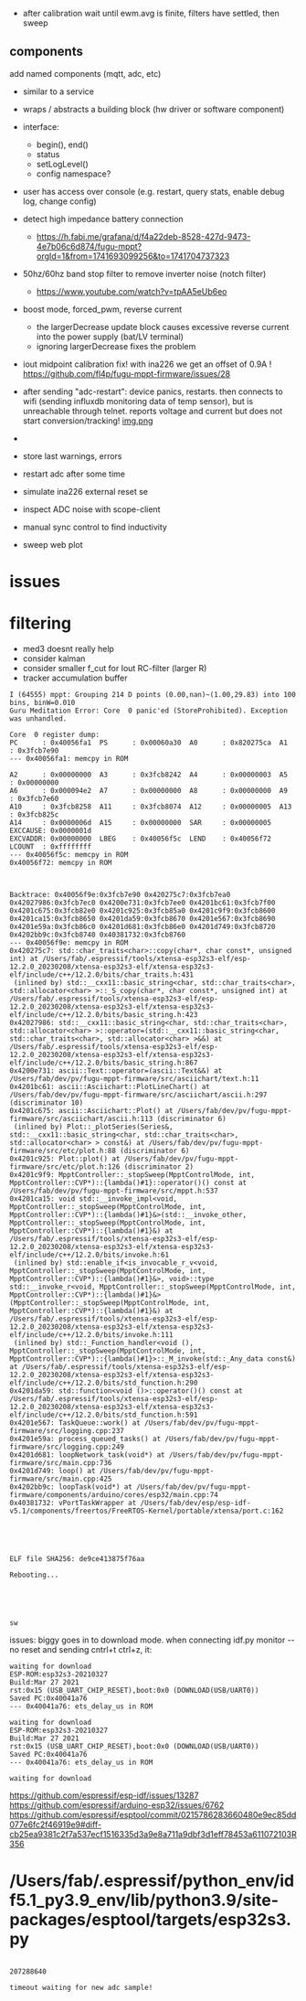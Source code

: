 * after calibration wait until ewm.avg is finite, filters have settled, then sweep

## components

add named components (mqtt, adc, etc)
* similar to a service
* wraps / abstracts a building block (hw driver or software component)
* interface:
  * begin(), end()
  * status
  * setLogLevel()
  * config namespace?
* user has access over console (e.g. restart, query stats, enable debug log, change config)

* detect high impedance battery connection
  * https://h.fabi.me/grafana/d/f4a22deb-8528-427d-9473-4e7b06c6d874/fugu-mppt?orgId=1&from=1741693099256&to=1741704737323

* 50hz/60hz band stop filter to remove inverter noise (notch filter)
  * https://www.youtube.com/watch?v=tpAA5eUb6eo

* boost mode, forced_pwm, reverse current
  * the largerDecrease update block causes excessive reverse current into the power supply (bat/LV terminal)
  * ignoring largerDecrease fixes the problem
* iout midpoint calibration fix! with ina226 we get an offset of
  0.9A ! https://github.com/fl4p/fugu-mppt-firmware/issues/28
* after sending "adc-restart": device panics, restarts. then connects to wifi (sending influxdb monitoring data of temp
  sensor), but is unreachable through telnet. reports voltage and current but does not start conversion/tracking! [img.png](img.png)
*
* store last warnings, errors
* restart adc after some time
* simulate ina226 external reset
  se
* inspect ADC noise with scope-client

* manual sync control to find inductivity
* sweep web plot

# issues

# filtering

- med3 doesnt really help
- consider kalman
- consider smaller f_cut for Iout RC-filter (larger R)
- tracker accumulation buffer

```
I (64555) mppt: Grouping 214 D points (0.00,nan)~(1.00,29.83) into 100 bins, binW=0.010
Guru Meditation Error: Core  0 panic'ed (StoreProhibited). Exception was unhandled.

Core  0 register dump:
PC      : 0x40056fa1  PS      : 0x00060a30  A0      : 0x820275ca  A1      : 0x3fcb7e90  
--- 0x40056fa1: memcpy in ROM

A2      : 0x00000000  A3      : 0x3fcb8242  A4      : 0x00000003  A5      : 0x00000000  
A6      : 0x000094e2  A7      : 0x00000000  A8      : 0x00000000  A9      : 0x3fcb7e60  
A10     : 0x3fcb8258  A11     : 0x3fcb8074  A12     : 0x00000005  A13     : 0x3fcb825c  
A14     : 0x0000006d  A15     : 0x00000000  SAR     : 0x00000005  EXCCAUSE: 0x0000001d  
EXCVADDR: 0x00000000  LBEG    : 0x40056f5c  LEND    : 0x40056f72  LCOUNT  : 0xffffffff  
--- 0x40056f5c: memcpy in ROM
0x40056f72: memcpy in ROM



Backtrace: 0x40056f9e:0x3fcb7e90 0x420275c7:0x3fcb7ea0 0x42027986:0x3fcb7ec0 0x4200e731:0x3fcb7ee0 0x4201bc61:0x3fcb7f00 0x4201c675:0x3fcb82e0 0x4201c925:0x3fcb85a0 0x4201c9f9:0x3fcb8600 0x4201ca15:0x3fcb8650 0x4201da59:0x3fcb8670 0x4201e567:0x3fcb8690 0x4201e59a:0x3fcb86c0 0x4201d681:0x3fcb86e0 0x4201d749:0x3fcb8720 0x4202bb9c:0x3fcb8740 0x40381732:0x3fcb8760
--- 0x40056f9e: memcpy in ROM
0x420275c7: std::char_traits<char>::copy(char*, char const*, unsigned int) at /Users/fab/.espressif/tools/xtensa-esp32s3-elf/esp-12.2.0_20230208/xtensa-esp32s3-elf/xtensa-esp32s3-elf/include/c++/12.2.0/bits/char_traits.h:431
 (inlined by) std::__cxx11::basic_string<char, std::char_traits<char>, std::allocator<char> >::_S_copy(char*, char const*, unsigned int) at /Users/fab/.espressif/tools/xtensa-esp32s3-elf/esp-12.2.0_20230208/xtensa-esp32s3-elf/xtensa-esp32s3-elf/include/c++/12.2.0/bits/basic_string.h:423
0x42027986: std::__cxx11::basic_string<char, std::char_traits<char>, std::allocator<char> >::operator=(std::__cxx11::basic_string<char, std::char_traits<char>, std::allocator<char> >&&) at /Users/fab/.espressif/tools/xtensa-esp32s3-elf/esp-12.2.0_20230208/xtensa-esp32s3-elf/xtensa-esp32s3-elf/include/c++/12.2.0/bits/basic_string.h:867
0x4200e731: ascii::Text::operator=(ascii::Text&&) at /Users/fab/dev/pv/fugu-mppt-firmware/src/asciichart/text.h:11
0x4201bc61: ascii::Asciichart::PlotLineChart() at /Users/fab/dev/pv/fugu-mppt-firmware/src/asciichart/ascii.h:297 (discriminator 10)
0x4201c675: ascii::Asciichart::Plot() at /Users/fab/dev/pv/fugu-mppt-firmware/src/asciichart/ascii.h:113 (discriminator 6)
 (inlined by) Plot::_plotSeries(Series&, std::__cxx11::basic_string<char, std::char_traits<char>, std::allocator<char> > const&) at /Users/fab/dev/pv/fugu-mppt-firmware/src/etc/plot.h:88 (discriminator 6)
0x4201c925: Plot::plot() at /Users/fab/dev/pv/fugu-mppt-firmware/src/etc/plot.h:126 (discriminator 2)
0x4201c9f9: MpptController::_stopSweep(MpptControlMode, int, MpptController::CVP*)::{lambda()#1}::operator()() const at /Users/fab/dev/pv/fugu-mppt-firmware/src/mppt.h:537
0x4201ca15: void std::__invoke_impl<void, MpptController::_stopSweep(MpptControlMode, int, MpptController::CVP*)::{lambda()#1}&>(std::__invoke_other, MpptController::_stopSweep(MpptControlMode, int, MpptController::CVP*)::{lambda()#1}&) at /Users/fab/.espressif/tools/xtensa-esp32s3-elf/esp-12.2.0_20230208/xtensa-esp32s3-elf/xtensa-esp32s3-elf/include/c++/12.2.0/bits/invoke.h:61
 (inlined by) std::enable_if<is_invocable_r_v<void, MpptController::_stopSweep(MpptControlMode, int, MpptController::CVP*)::{lambda()#1}&>, void>::type std::__invoke_r<void, MpptController::_stopSweep(MpptControlMode, int, MpptController::CVP*)::{lambda()#1}&>(MpptController::_stopSweep(MpptControlMode, int, MpptController::CVP*)::{lambda()#1}&) at /Users/fab/.espressif/tools/xtensa-esp32s3-elf/esp-12.2.0_20230208/xtensa-esp32s3-elf/xtensa-esp32s3-elf/include/c++/12.2.0/bits/invoke.h:111
 (inlined by) std::_Function_handler<void (), MpptController::_stopSweep(MpptControlMode, int, MpptController::CVP*)::{lambda()#1}>::_M_invoke(std::_Any_data const&) at /Users/fab/.espressif/tools/xtensa-esp32s3-elf/esp-12.2.0_20230208/xtensa-esp32s3-elf/xtensa-esp32s3-elf/include/c++/12.2.0/bits/std_function.h:290
0x4201da59: std::function<void ()>::operator()() const at /Users/fab/.espressif/tools/xtensa-esp32s3-elf/esp-12.2.0_20230208/xtensa-esp32s3-elf/xtensa-esp32s3-elf/include/c++/12.2.0/bits/std_function.h:591
0x4201e567: TaskQueue::work() at /Users/fab/dev/pv/fugu-mppt-firmware/src/logging.cpp:237
0x4201e59a: process_queued_tasks() at /Users/fab/dev/pv/fugu-mppt-firmware/src/logging.cpp:249
0x4201d681: loopNetwork_task(void*) at /Users/fab/dev/pv/fugu-mppt-firmware/src/main.cpp:736
0x4201d749: loop() at /Users/fab/dev/pv/fugu-mppt-firmware/src/main.cpp:425
0x4202bb9c: loopTask(void*) at /Users/fab/dev/pv/fugu-mppt-firmware/components/arduino/cores/esp32/main.cpp:74
0x40381732: vPortTaskWrapper at /Users/fab/dev/esp/esp-idf-v5.1/components/freertos/FreeRTOS-Kernel/portable/xtensa/port.c:162





ELF file SHA256: de9ce413875f76aa

Rebooting...




```

```

sw
```

issues:
biggy goes in to download mode.
when connecting idf.py monitor --no reset and sending cntrl+t ctrl+z, it:

```
waiting for download
ESP-ROM:esp32s3-20210327
Build:Mar 27 2021
rst:0x15 (USB_UART_CHIP_RESET),boot:0x0 (DOWNLOAD(USB/UART0))
Saved PC:0x40041a76
--- 0x40041a76: ets_delay_us in ROM

waiting for download
ESP-ROM:esp32s3-20210327
Build:Mar 27 2021
rst:0x15 (USB_UART_CHIP_RESET),boot:0x0 (DOWNLOAD(USB/UART0))
Saved PC:0x40041a76
--- 0x40041a76: ets_delay_us in ROM

waiting for download

```

https://github.com/espressif/esp-idf/issues/13287
https://github.com/espressif/arduino-esp32/issues/6762
https://github.com/espressif/esptool/commit/0215786283660480e9ec85dd077e6fc2f46919e9#diff-cb25ea9381c2f7a537ecf1516335d3a9e8a711a9dbf3d1eff78453a611072103R356

# /Users/fab/.espressif/python_env/idf5.1_py3.9_env/lib/python3.9/site-packages/esptool/targets/esp32s3.py

```

207288640

timeout waiting for new adc sample!

```